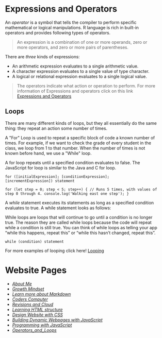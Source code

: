 # Expressions and Operators

An *operator* is a symbol that tells the compiler to perform specific mathematical or logical manipulations. 
R language is rich in built-in operators and provides following types of operators.
> An expression is a combination of one or more operands, zero or more operators, and zero or more pairs of parentheses.

There are *three* kinds of expressions:

- An arithmetic expression evaluates to a single arithmetic value.
- A character expression evaluates to a single value of type character.
- A logical or relational expression evaluates to a single logical value.
> The operators indicate what action or operation to perform.
> For more information of Expressions and operators click on this link [Expressions and Operators](https://developer.mozilla.org/en-US/docs/Web/JavaScript/Guide/Expressions_and_Operators#assignment_operators)

## Loops

There are many different kinds of loops, but they all essentially do the same thing: 
they repeat an action some number of times.


A "For" Loop is used to repeat a specific block of code a known number of times. For example, if we want to check the grade of every student in the class, we loop from 1 to that number. When the number of times is not known before hand, we use a "While" loop.

A for loop repeats until a specified condition evaluates to false. 
The JavaScript for loop is similar to the Java and C for loop.

`for ([initialExpression]; [conditionExpression]; [incrementExpression])
  statement`

`for (let step = 0; step < 5; step++) {
  // Runs 5 times, with values of step 0 through 4.
  console.log('Walking east one step');
}`

A *while* statement executes its statements as long as a specified condition evaluates to true. 
A while statement looks as follows:

While loops are loops that will continue to go until a condition is no longer true. 
The reason they are called while loops because the code will repeat while a condition is still true. 
You can think of while loops as telling your app “while this happens, repeat this” or “while this hasn’t changed, repeat this”.

`while (condition)
  statement`
  
  
For more examples of looping click here! [Looping](https://developer.mozilla.org/en-US/docs/Web/JavaScript/Guide/Loops_and_iteration)

# Website Pages
- [*About Me*](README.md)
- [*Growth Mindset*](GrowthMindset.md)
- [*Learn more about Markdown*](Learning_Markdown.md)
- [*Coders Computer*](CodersComputer.md)
- [*Revisions and Cloud*](RevisionsandCloud.md)
- [*Learning HTML structure*](LearningHTMLstructure.md)
- [*Design Website with CSS*](Design_web_pages_with_CSS.md)
- [*Building Dynamic Webpages with JavaScript*](Dynamic_web_pages_with_JavaScript.md)
- [*Programming with JavaScript*](Programming_with_JavaScript.md)
- [*Operators_and_Loops*](Operators_and_Loops.md)
